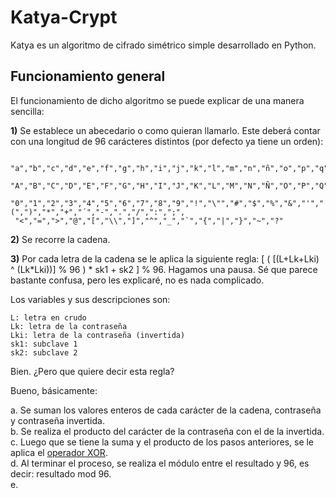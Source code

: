 # Katya-Crypt

Katya es un algoritmo de cifrado simétrico simple desarrollado en Python.

## Funcionamiento general

El funcionamiento de dicho algoritmo se puede explicar de una manera sencilla:

<b>1)</b> Se establece un abecedario o como quieran llamarlo. Este deberá contar con una longitud de 96 carácteres distintos (por defecto ya tiene un orden):

```
 "a","b","c","d","e","f","g","h","i","j","k","l","m","n","ñ","o","p","q","r","s","t","u","v","w","x","y","z",
 "A","B","C","D","E","F","G","H","I","J","K","L","M","N","Ñ","O","P","Q","R","S","T","U","V","W","X","Y","Z",
 "0","1","2","3","4","5","6","7","8","9","!","\"","#","$","%","&","'","(",")","*","+","´","-",".","/",":",";",
 "<","=",">","@","[","\\","]","^","_","`","{","|","}","~","?"
```

<b>2)</b> Se recorre la cadena.

<b>3)</b> Por cada letra de la cadena se le aplica la siguiente regla: [ ( [(L+Lk+Lki) ^ (Lk*Lki))] % 96 ) * sk1 + sk2 ] % 96.
   Hagamos una pausa. Sé que parece bastante confusa, pero les explicaré, no es nada complicado.
   
   Los variables y sus descripciones son:
   ```
   L: letra en crudo
   Lk: letra de la contraseña
   Lki: letra de la contraseña (invertida)
   sk1: subclave 1
   sk2: subclave 2
   
   ```
   Bien. ¿Pero que quiere decir esta regla? 
   
   Bueno, básicamente:
   
   a. Se suman los valores enteros de cada carácter de la cadena, contraseña y contraseña invertida.<br>
   b. Se realiza el producto del carácter de la contraseña con el de la invertida.<br>
   c. Luego que se tiene la suma y el producto de los pasos anteriores, se le aplica el <a href="https://en.wikipedia.org/wiki/Exclusive_or">operador XOR</a>.<br>
   d. Al terminar el proceso, se realiza el módulo entre el resultado y 96, es decir: resultado mod 96.<br>
   e. 
